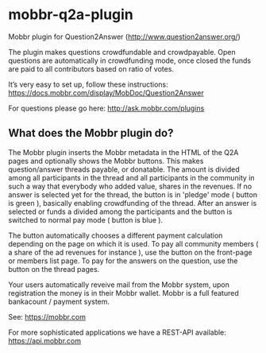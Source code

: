 mobbr-q2a-plugin
================

Mobbr plugin for Question2Answer (http://www.question2answer.org/)

The plugin makes questions crowdfundable and crowdpayable. Open questions are automatically in crowdfunding mode, once closed the funds are paid to all contributors based on ratio of votes.

It’s very easy to set up, follow these instructions: https://docs.mobbr.com/display/MobDoc/Question2Answer

For questions please go here: http://ask.mobbr.com/plugins

What does the Mobbr plugin do?
------------------------------

The Mobbr plugin inserts the Mobbr metadata in the HTML of the Q2A pages and optionally shows the Mobbr buttons. This makes question/answer threads payable, or donatable. The amount is divided among all participants in the thread and all participants in the community in such a way that everybody who added value, shares in the revenues.
If no answer is selected yet for the thread, the button is in 'pledge' mode ( button is green ), basically enabling crowdfunding of the thread. After an answer is selected or funds a divided among the participants and the button is switched to normal pay mode ( button is blue ).  

The button automatically chooses a different payment calculation depending on the page on which it is used. To pay all community members ( a share of the ad revenues for instance ), use the button on the front-page or members list page. To pay for the answers on the question, use the button on the thread pages.

Your users automatically reveive mail from the Mobbr system, upon registration the money is in their Mobbr wallet. Mobbr is a full featured bankacount / payment system.

See: https://mobbr.com

For more sophisticated applications we have a REST-API available: https://api.mobbr.com
